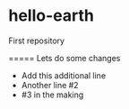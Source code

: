 # hello-earth
First repository

=====
Lets do some changes
+ Add this additional line
+ Another line #2
+ #3 in the making
